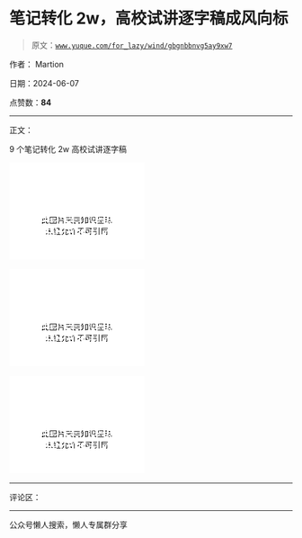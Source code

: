 # 笔记转化 2w，高校试讲逐字稿成风向标

> 原文：[`www.yuque.com/for_lazy/wind/gbgnbbnvg5ay9xw7`](https://www.yuque.com/for_lazy/wind/gbgnbbnvg5ay9xw7)

作者： Martion

日期：2024-06-07

点赞数：**84**

* * *

正文：

9 个笔记转化 2w 高校试讲逐字稿

![](img/abaaa52b31e767d214dfcc6443c0af4b.png)

![](img/39bfb66293e239f0b41cb0d24f564115.png)

![](img/a753b25a040b2ead9dac32e58aff5283.png)

* * *

评论区：

* * *

公众号懒人搜索，懒人专属群分享